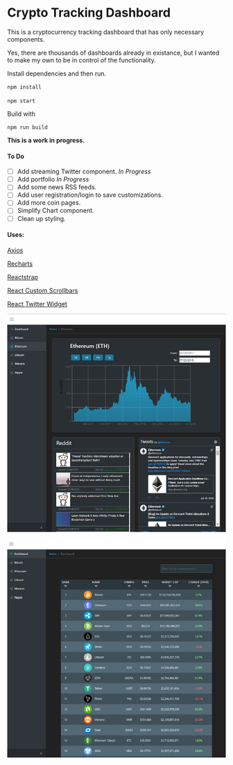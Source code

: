 # Crypto Tracking Dashboard

This is a cryptocurrency tracking dashboard that has only necessary components. 

Yes, there are thousands of dashboards already in existance, but I wanted to make my own to be in control of the functionality.


Install dependencies and then run.

```
npm install

npm start
```

Build with

```
npm run build
```

**This is a work in progress.** 
#### To Do

* [ ] Add streaming Twitter component. *In Progress*
* [ ] Add portfolio *In Progress*
* [ ] Add some news RSS feeds.
* [ ] Add user registration/login to save customizations.
* [ ] Add more coin pages.
* [ ] Simplify Chart component.
* [ ] Clean up styling.

#### Uses:
[Axios](https://github.com/axios/axios)

[Recharts](https://github.com/recharts/recharts)

[Reactstrap](https://github.com/reactstrap/reactstrap)

[React Custom Scrollbars](https://github.com/malte-wessel/react-custom-scrollbars)

[React Twitter Widget](https://github.com/andrewsuzuki/react-twitter-widgets)


![Coin Graph](img/coingraph.jpg?raw=true "Coin Graph")

![Coin Chart](img/coinchart.jpg?raw=true "Coin Chart")
